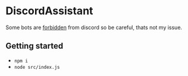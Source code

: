 # DiscordAssistant

Some bots are [forbidden](https://support.discordapp.com/hc/en-us/articles/115002192352-Automated-user-accounts-self-bots-) from discord so be careful, thats not my issue.

## Getting started

- `npm i`
- `node src/index.js`

